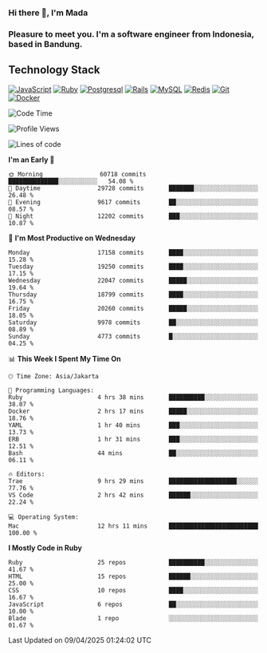 ### Hi there 👋, I'm Mada
### Pleasure to meet you. I'm a software engineer from Indonesia, based in Bandung.

## Technology Stack

[![JavaScript](https://img.shields.io/badge/-JavaScript-%23F7DF1C?style=flat-square&logo=javascript&logoColor=000000&labelColor=%23F7DF1C&color=%23FFCE5A)](https://www.javascript.com/)
[![Ruby](https://img.shields.io/badge/Ruby-CC342D?style=flat-square&logo=ruby&logoColor=white)](https://www.ruby-lang.org/en/)
[![Postgresql](https://img.shields.io/badge/PostgreSQL-316192?style=flat-square&logo=postgresql&logoColor=ffffff)](https://www.postgresql.org/)
[![Rails](https://img.shields.io/badge/Ruby_on_Rails-CC0000?style=flat-square&logo=ruby-on-rails&logoColor=white)](https://rubyonrails.org/)
[![MySQL](https://img.shields.io/badge/-MySQL-4479A1?style=flat-square&logo=MySQL&logoColor=ffffff)](https://www.mysql.com/)
[![Redis](https://img.shields.io/badge/-Redis-DC382D?style=flat-square&logo=Redis&logoColor=ffffff)](https://redis.io/)
[![Git](https://img.shields.io/badge/-Git-%23F05032?style=flat-square&logo=git&logoColor=%23ffffff)](https://git-scm.com/)
[![Docker](https://img.shields.io/badge/-Docker-2496ED?style=flat-square&logo=docker&logoColor=ffffff)](https://www.docker.com/)
<!--
**madaarya/madaarya** is a ✨ _special_ ✨ repository because its `README.md` (this file) appears on your GitHub profile.

Here are some ideas to get you started:

- 🔭 I’m currently working on ...
- 🌱 I’m currently learning ...
- 👯 I’m looking to collaborate on ...
- 🤔 I’m looking for help with ...
- 💬 Ask me about ...
- 📫 How to reach me: ...
- 😄 Pronouns: ...
- ⚡ Fun fact: ...
-->
<!--START_SECTION:waka-->
![Code Time](http://img.shields.io/badge/Code%20Time-7%2C191%20hrs%2030%20mins-blue)

![Profile Views](http://img.shields.io/badge/Profile%20Views-0-blue)

![Lines of code](https://img.shields.io/badge/From%20Hello%20World%20I%27ve%20Written-50.2%20million%20lines%20of%20code-blue)

**I'm an Early 🐤** 

```text
🌞 Morning                60718 commits       ██████████████░░░░░░░░░░░   54.08 % 
🌆 Daytime                29728 commits       ███████░░░░░░░░░░░░░░░░░░   26.48 % 
🌃 Evening                9617 commits        ██░░░░░░░░░░░░░░░░░░░░░░░   08.57 % 
🌙 Night                  12202 commits       ███░░░░░░░░░░░░░░░░░░░░░░   10.87 % 
```
📅 **I'm Most Productive on Wednesday** 

```text
Monday                   17158 commits       ████░░░░░░░░░░░░░░░░░░░░░   15.28 % 
Tuesday                  19250 commits       ████░░░░░░░░░░░░░░░░░░░░░   17.15 % 
Wednesday                22047 commits       █████░░░░░░░░░░░░░░░░░░░░   19.64 % 
Thursday                 18799 commits       ████░░░░░░░░░░░░░░░░░░░░░   16.75 % 
Friday                   20260 commits       █████░░░░░░░░░░░░░░░░░░░░   18.05 % 
Saturday                 9978 commits        ██░░░░░░░░░░░░░░░░░░░░░░░   08.89 % 
Sunday                   4773 commits        █░░░░░░░░░░░░░░░░░░░░░░░░   04.25 % 
```


📊 **This Week I Spent My Time On** 

```text
🕑︎ Time Zone: Asia/Jakarta

💬 Programming Languages: 
Ruby                     4 hrs 38 mins       ██████████░░░░░░░░░░░░░░░   38.07 % 
Docker                   2 hrs 17 mins       █████░░░░░░░░░░░░░░░░░░░░   18.76 % 
YAML                     1 hr 40 mins        ███░░░░░░░░░░░░░░░░░░░░░░   13.73 % 
ERB                      1 hr 31 mins        ███░░░░░░░░░░░░░░░░░░░░░░   12.51 % 
Bash                     44 mins             ██░░░░░░░░░░░░░░░░░░░░░░░   06.11 % 

🔥 Editors: 
Trae                     9 hrs 29 mins       ███████████████████░░░░░░   77.76 % 
VS Code                  2 hrs 42 mins       ██████░░░░░░░░░░░░░░░░░░░   22.24 % 

💻 Operating System: 
Mac                      12 hrs 11 mins      █████████████████████████   100.00 % 
```

**I Mostly Code in Ruby** 

```text
Ruby                     25 repos            ██████████░░░░░░░░░░░░░░░   41.67 % 
HTML                     15 repos            ██████░░░░░░░░░░░░░░░░░░░   25.00 % 
CSS                      10 repos            ████░░░░░░░░░░░░░░░░░░░░░   16.67 % 
JavaScript               6 repos             ██░░░░░░░░░░░░░░░░░░░░░░░   10.00 % 
Blade                    1 repo              ░░░░░░░░░░░░░░░░░░░░░░░░░   01.67 % 
```




 Last Updated on 09/04/2025 01:24:02 UTC
<!--END_SECTION:waka-->
